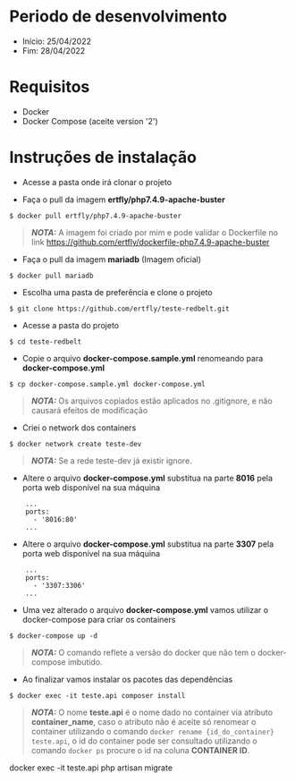 # Periodo de desenvolvimento
- Início: 25/04/2022
- Fim: 28/04/2022

# Requisitos
- Docker
- Docker Compose (aceite version '2')

# Instruções de instalação #
- Acesse a pasta onde irá clonar o projeto

- Faça o pull da imagem **ertfly/php7.4.9-apache-buster**
```
$ docker pull ertfly/php7.4.9-apache-buster
```
> **_NOTA:_**  A imagem foi criado por mim e pode validar o Dockerfile no link https://github.com/ertfly/dockerfile-php7.4.9-apache-buster

- Faça o pull da imagem **mariadb** (Imagem oficial)
```
$ docker pull mariadb
```

- Escolha uma pasta de preferência e clone o projeto
```
$ git clone https://github.com/ertfly/teste-redbelt.git
```

- Acesse a pasta do projeto
```
$ cd teste-redbelt
```

- Copie o arquivo **docker-compose.sample.yml** renomeando para **docker-compose.yml**
```
$ cp docker-compose.sample.yml docker-compose.yml
```
> **_NOTA:_**  Os arquivos copiados estão aplicados no .gitignore, e não causará efeitos de modificação


- Criei o network dos containers
```
$ docker network create teste-dev
```
> **_NOTA:_**  Se a rede teste-dev já existir ignore.

- Altere o arquivo **docker-compose.yml** substitua na parte **8016** pela porta web disponível na sua máquina
```
    ...
    ports:
      - '8016:80'
    ...
``` 

- Altere o arquivo **docker-compose.yml** substitua na parte **3307** pela porta web disponível na sua máquina
```
    ...
    ports:
      - '3307:3306'
    ...
``` 

- Uma vez alterado o arquivo **docker-compose.yml** vamos utilizar o docker-compose para criar os containers
```
$ docker-compose up -d
```
> **_NOTA:_**  O comando reflete a versão do docker que não tem o docker-compose imbutido.

- Ao finalizar vamos instalar os pacotes das dependências
```
$ docker exec -it teste.api composer install
```
> **_NOTA:_**  O nome **teste.api** é o nome dado no container via atributo **container_name**, caso o atributo não é aceite só renomear o container utilizando o comando `docker rename {id_do_container} teste.api`, o id do container pode ser consultado utilizando o comando `docker ps` procure o id na coluna **CONTAINER ID**.


docker exec -it teste.api php artisan migrate